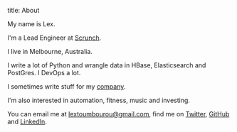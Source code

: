 title: About

My name is Lex.

I'm a Lead Engineer at [Scrunch](https://scrunch.com).

I live in Melbourne, Australia.

I write a lot of Python and wrangle data in HBase, Elasticsearch and PostGres. I DevOps a lot.

I sometimes write stuff for my [company](https://tech.scrunch.com/blog/author/lex/).

I'm also interested in automation, fitness, music and investing.

You can email me at [lextoumbourou@gmail.com](mailto:lextoumbourou@gmail.com), find me on [Twitter](http://twitter.com/lexandstuff), [GitHub](http://github.com/lextoumbourou)  and [LinkedIn](http://www.linkedin.com/in/lextoumbourou).
